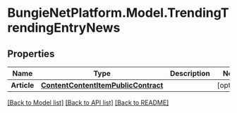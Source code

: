 # BungieNetPlatform.Model.TrendingTrendingEntryNews
## Properties

Name | Type | Description | Notes
------------ | ------------- | ------------- | -------------
**Article** | [**ContentContentItemPublicContract**](ContentContentItemPublicContract.md) |  | [optional] 

[[Back to Model list]](../README.md#documentation-for-models) [[Back to API list]](../README.md#documentation-for-api-endpoints) [[Back to README]](../README.md)

